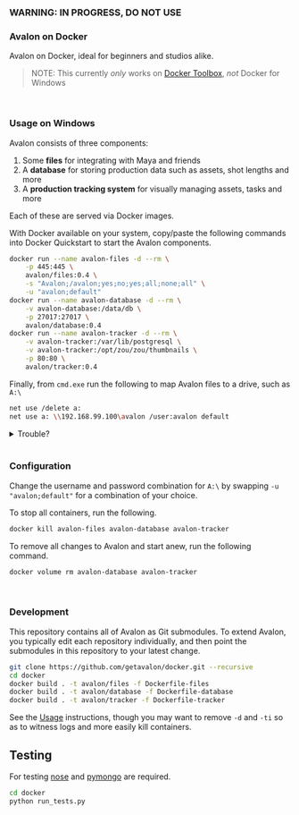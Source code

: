 ### WARNING: IN PROGRESS, DO NOT USE

### Avalon on Docker

Avalon on Docker, ideal for beginners and studios alike.

> NOTE: This currently *only* works on [Docker Toolbox](https://github.com/docker/toolbox#installation-and-documentation), *not* Docker for Windows

<br>

### Usage on Windows

Avalon consists of three components:

1. Some **files** for integrating with Maya and friends
2. A **database** for storing production data such as assets, shot lengths and more
3. A **production tracking system** for visually managing assets, tasks and more

Each of these are served via Docker images.

With Docker available on your system, copy/paste the following commands into Docker Quickstart to start the Avalon components.

```bash
docker run --name avalon-files -d --rm \
    -p 445:445 \
    avalon/files:0.4 \
    -s "Avalon;/avalon;yes;no;yes;all;none;all" \
    -u "avalon;default"
docker run --name avalon-database -d --rm \
    -v avalon-database:/data/db \
    -p 27017:27017 \
    avalon/database:0.4
docker run --name avalon-tracker -d --rm \
    -v avalon-tracker:/var/lib/postgresql \
    -v avalon-tracker:/opt/zou/zou/thumbnails \
    -p 80:80 \
    avalon/tracker:0.4
```

Finally, from `cmd.exe` run the following to map Avalon files to a drive, such as `A:\`

```bash
net use /delete a:
net use a: \\192.168.99.100\avalon /user:avalon default
```

<details>
 <summary>Trouble?</summary>
  <br>
  <ul>
    <li>On Windows and OSX, find your IP via <code>docker-machine ip</code></li>
    <li>On Linux, exclude mapping of ports to the host and access the container IP directly</li>
    <li>If you encounter <code>The network name cannot be found</code> ensure you run the above in <code>cmd.exe</code> and not <code>Docker Quickstart</code>, <code>bash</code> or <code>MSYS2</code> etc.</li>
  </ul>
</details>

<br>

### Configuration

Change the username and password combination for `A:\` by swapping `-u "avalon;default"` for a combination of your choice.

To stop all containers, run the following.

```bash
docker kill avalon-files avalon-database avalon-tracker
```

To remove all changes to Avalon and start anew, run the following command.

```bash
docker volume rm avalon-database avalon-tracker
```

<br>

### Development

This repository contains all of Avalon as Git submodules. To extend Avalon, you typically edit each repository individually, and then point the submodules in this repository to your latest change.

```bash
git clone https://github.com/getavalon/docker.git --recursive
cd docker
docker build . -t avalon/files -f Dockerfile-files
docker build . -t avalon/database -f Dockerfile-database
docker build . -t avalon/tracker -f Dockerfile-tracker
```

See the [Usage](#usage) instructions, though you may want to remove `-d` and `-ti` so as to witness logs and more easily kill containers.

## Testing

For testing [nose](http://nose.readthedocs.io/en/latest/) and [pymongo](https://api.mongodb.com/python/current/) are required.

```bash
cd docker
python run_tests.py
```
